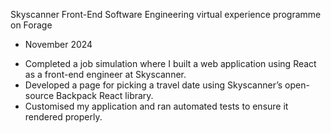 Skyscanner Front-End Software Engineering virtual experience programme on Forage
- November 2024

 * Completed a job simulation where I built a web application using React as a
   front-end engineer at Skyscanner.
 * Developed a page for picking a travel date using Skyscanner’s open-source
   Backpack React library.
 * Customised my application and ran automated tests to ensure it rendered
   properly.
